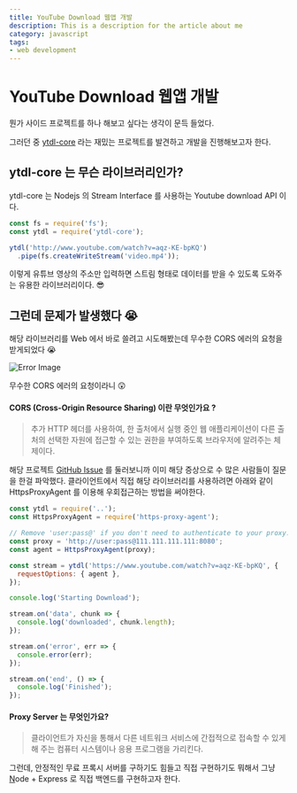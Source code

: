 ```yaml
---
title: YouTube Download 웹앱 개발
description: This is a description for the article about me
category: javascript
tags:
- web development
---
```


# YouTube Download 웹앱 개발

뭔가 사이드 프로젝트를 하나 해보고 싶다는 생각이 문득 들었다.

그러던 중 [ytdl-core](https://github.com/fent/node-ytdl-core#readme) 라는 재밌는 프로젝트를 발견하고 개발을 진행해보고자 한다.

## ytdl-core 는 무슨 라이브러리인가?

ytdl-core 는 Nodejs 의 Stream Interface 를 사용하는 Youtube download API 이다.

```jsx
const fs = require('fs');
const ytdl = require('ytdl-core');

ytdl('http://www.youtube.com/watch?v=aqz-KE-bpKQ')
  .pipe(fs.createWriteStream('video.mp4'));
```

이렇게 유튜브 영상의 주소만 입력하면 스트림 형태로 데이터를 받을 수 있도록 도와주는 유용한 라이브러리이다. 😎

## 그런데 문제가 발생했다 😭

해당 라이브러리를 Web 에서 바로 쓸려고 시도해봤는데 무수한 CORS 에러의 요청을 받게되었다 😭

![Error Image](/images/making_youtube_download_web_application_1/1.png)

무수한 CORS 에러의 요청이라니 😲


#### CORS (Cross-Origin Resource Sharing) 이란 무엇인가요 ?

>추가 HTTP 헤더를 사용하여, 한 출처에서 실행 중인 웹 애플리케이션이 다른 출처의 선택한 자원에 접근할 수 있는 권한을 부여하도록 브라우저에 알려주는 체제이다.

해당 프로젝트 [GitHub Issue](https://github.com/fent/node-ytdl-core/issues/561) 를 둘러보니까 이미 해당 증상으로 수 많은 사람들이 질문을 한걸 파악했다. 클라이언트에서 직접 해당 라이브러리를 사용하려면 아래와 같이 HttpsProxyAgent 를 이용해 우회접근하는 방법을 써야한다.


```jsx
const ytdl = require('..');
const HttpsProxyAgent = require('https-proxy-agent');

// Remove 'user:pass@' if you don't need to authenticate to your proxy.
const proxy = 'http://user:pass@111.111.111.111:8080';
const agent = HttpsProxyAgent(proxy);

const stream = ytdl('https://www.youtube.com/watch?v=aqz-KE-bpKQ', {
  requestOptions: { agent },
});

console.log('Starting Download');

stream.on('data', chunk => {
  console.log('downloaded', chunk.length);
});

stream.on('error', err => {
  console.error(err);
});

stream.on('end', () => {
  console.log('Finished');
});
```

#### Proxy Server 는 무엇인가요?

>클라이언트가 자신을 통해서 다른 네트워크 서비스에 간접적으로 접속할 수 있게 해 주는 컴퓨터 시스템이나 응용 프로그램을 가리킨다.

그런데, 안정적인 무료 프록시 서버를 구하기도 힘들고 직접 구현하기도 뭐해서 그냥 [N](http://node.us)ode + Express 로 직접 백엔드를 구현하고자 한다.
